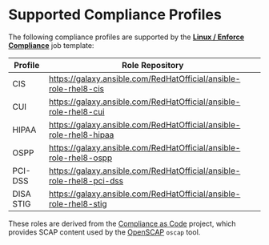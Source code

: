 # Supported Compliance Profiles

The following compliance profiles are supported by the [**Linux / Enforce Compliance**](README.md#jobs) job template:

| **Profile** | **Role Repository** |
|-------------|---------------------|
| CIS | https://galaxy.ansible.com/RedHatOfficial/ansible-role-rhel8-cis |
| CUI | https://galaxy.ansible.com/RedHatOfficial/ansible-role-rhel8-cui |
| HIPAA | https://galaxy.ansible.com/RedHatOfficial/ansible-role-rhel8-hipaa |
| OSPP | https://galaxy.ansible.com/RedHatOfficial/ansible-role-rhel8-ospp |
| PCI-DSS | https://galaxy.ansible.com/RedHatOfficial/ansible-role-rhel8-pci-dss |
| DISA STIG | https://galaxy.ansible.com/RedHatOfficial/ansible-role-rhel8-stig |

These roles are derived from the [Compliance as Code](https://github.com/ComplianceAsCode/content) project, which provides SCAP content used by the [OpenSCAP](https://www.open-scap.org/) `oscap` tool.
